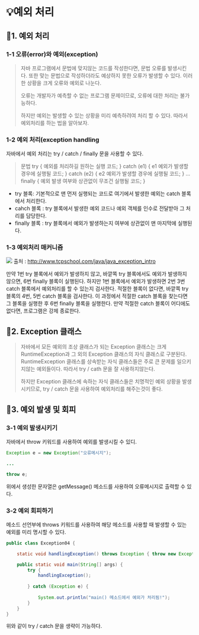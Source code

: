 # 💡예외 처리
## 📌1. 예외 처리
### 1-1 오류(error)와 예외(exception)
> 자바 프로그램에서 문법에 맞지않는 코드를 작성한다면, 문법 오류를 발생시킨다.
> 또한 맞는 문법으로 작성하더라도 예상하지 못한 오류가 발생할 수 있다.
> 이러한 상황을 크게 오류와 예외로 나눈다.
>
> 오류는 개발자가 예측할 수 없는 프로그램 문제이므로, 오류에 대한 처리는 불가능하다.
>
> 하지만 예외는 발생할 수 있는 상황을 미리 예측하려여 처리 할 수 있다.
> 따라서 예외처리를 하는 법을 알아보자.

### 1-2 예외 처리(exception handling
자바에서 예외 처리는 try / catch / finally 문을 사용할 수 있다.
>문법
>try {
>예외를 처리하길 원하는 실행 코드;
>} catch (e1) {
>e1 예외가 발생할 경우에 실행될 코드;
>} catch (e2) {
>e2 예외가 발생할 경우에 실행될 코드;
>}
>...
>finally {
>예외 발생 여부와 상관없이 무조건 실행될 코드;
>}

- try 블록: 기본적으로 맨 먼저 실행되는 코드로 여기에서 발생한 예외는 catch 블록에서 처리한다.
- cahch 블록 : try 블록에서 발생한 예외 코드나 예외 객체를 인수로 전달받아 그 처리를 담당한다.
- finally 블록 : try 블록에서 예외가 발생하는지 여부에 상관없이 맨 마지막에 실행된다.

### 1-3 예외처리 매커니즘
![](https://velog.velcdn.com/images/rkddntjd7/post/72f01c1f-4e0b-4b0f-9033-5645509eaf09/image.png)
출처 : http://www.tcpschool.com/java/java_exception_intro

만약 1번 try 블록에서 예외가 발생하지 않고, 바깥쪽 try 블록에서도 예외가 발생하지 않으면, 6번 finally 블록이 실행된다. 하지만 1번 블록에서 예외가 발생하면 2번 3번 catch 블록에서 예외처리를 할 수 있는지 검사한다. 적절한 블록이 없다면, 바깥쪽 try 블록의 4번, 5번 catch 블록을 검사한다. 이 과정에서 적절한 catch 블록을 찾는다면 그 블록을 실행한 후 6번 finally 블록을 실행한다. 만약 적절한 catch 블록이 어디에도 없다면, 프로그램은 강제 종료한다.

## 📌2. Exception 클래스
>자바에서 모든 예외의 조상 클래스가 되는 Exception 클래스는 크게 RuntimeException과 그 외의 Exception 클래스의 자식 클래스로 구분된다. RuntimeException 클래스를 상속받는 자식 클래스들은 주로 큰 문제를 일으키지않는 예외들이다. 따라서 try / cath 문을 잘 사용하지않는다.
>
>하지만 Exception 클래스에 속하는 자식 클래스들은 치명적인 예외 상황을 발생시키므로, try / catch 문을 사용하여 예외처리를 해주는것이 좋다.

## 📌3. 예외 발생 및 회피
### 3-1 예외 발생시키기
자바에서 throw 키워드를 사용하여 예외를 발생시킬 수 있디.
```java
Exception e = new Exception("오류메시지");

...

throw e;
```
위에서 생성한 문자열은 getMessage() 메소드를 사용하여 오류메시지로 출력할 수 있다.
### 3-2 예외 회피하기
메소드 선언부에 throws 키워드를 사용하여 해당 메소드를 사용할 때 발생할 수 있는 예외를 미리 명시할 수 있다.
```java
public class Exception04 {

    static void handlingException() throws Exception { throw new Exception(); }

    public static void main(String[] args) {
        try {
            handlingException();
            
        } catch (Exception e) {
        
            System.out.println("main() 메소드에서 예외가 처리됨!");
        }
    }
}
```
위와 같이 try / catch 문을 생략이 가능하다.

